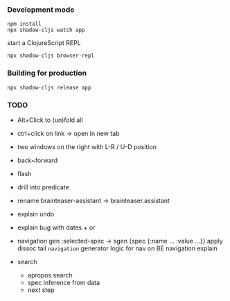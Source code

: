 
### Development mode
```
npm install
npx shadow-cljs watch app
```
start a ClojureScript REPL
```
npx shadow-cljs browser-repl
```
### Building for production

```
npx shadow-cljs release app
```
### TODO

- Alt+Click to (un)fold all
- ctrl+click on link -> open in new tab
- two windows on the right with L-R / U-D position
- back~forward
- flash

- drill into predicate
- rename brainteaser-assistant -> brainteaser.assistant
- explain undo
- explain bug with dates + or

- navigation gen
  :selected-spec -> sgen {spec {:name ... :value ...}}
  apply dissoc tail
  `navigation` generator
  logic for nav on BE
  navigation explain

- search
  - apropos search
  - spec inference from data
  - next step
